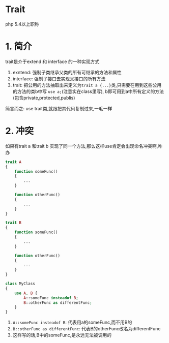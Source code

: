 # Trait

php 5.4以上职称

# 1. 简介

trait是介于extend 和 interface 的一种实现方式

1. exntend: 强制子类继承父类的所有可继承的方法和属性
2. interface: 强制子接口去实现父接口的所有方法
3. trait: 把公用的方法抽取出来定义为`trait a {...}`类,只需要在用到这些公用的方法的类b中写 `use a;`(注意实在class里写), b即可用到a中所有定义的方法(包含private,protected,publis)

简言而之: use trait类,就跟把其代码复制过来,一毛一样

# 2. 冲突

如果有trait a 和trait b 实现了同一个方法,那么这样use肯定会出现命名冲突啊,咋办

```php
trait A 
{
    function someFunc() 
    {
        ...
    }

    function otherFunc() 
    {
        ...
    }
}

trait B 
{
    function someFunc() 
    {
        ...
    }

    function otherFunc() 
    {
        ...
    }
}

class MyClass 
{
    use A, B {
        A::someFunc insteadof B;
        B::otherFunc as differentFunc;
    }
}
```

1. `A::someFunc insteadof B`: 代表用a的someFunc,而不用B的
2. `B::otherFunc as differentFunc`: 代表B的otherFunc改名为differentFunc
3. 这样写的话,B中的someFunc,是永远无法被调用的




